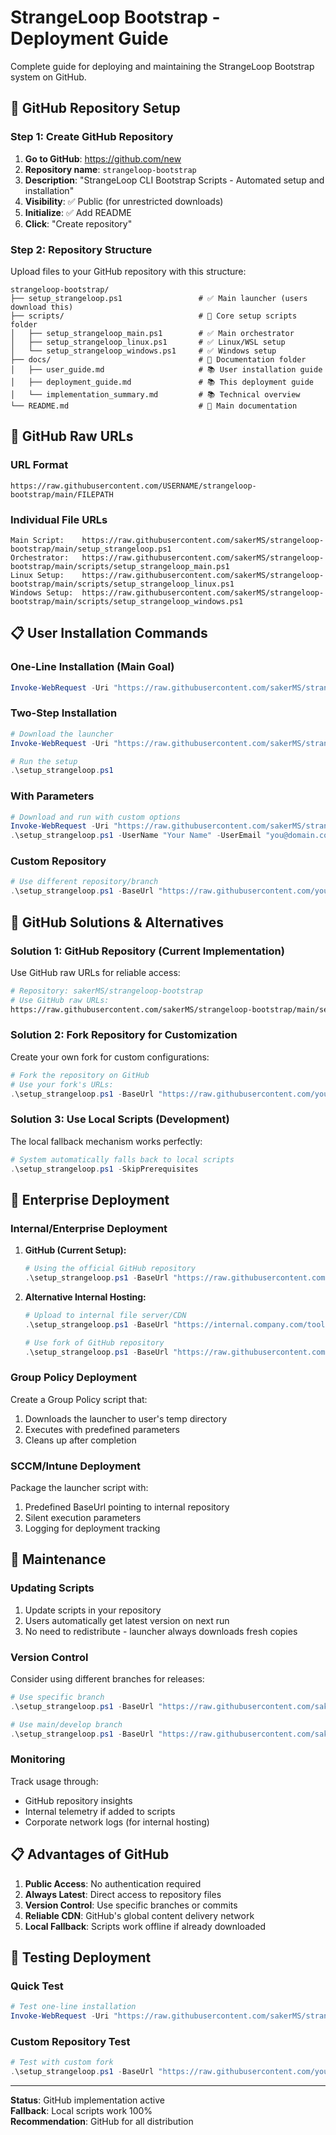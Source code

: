 # StrangeLoop Bootstrap - Deployment Guide

Complete guide for deploying and maintaining the StrangeLoop Bootstrap system on GitHub.

## 🚀 **GitHub Repository Setup**

### **Step 1: Create GitHub Repository**
1. **Go to GitHub**: https://github.com/new
2. **Repository name**: `strangeloop-bootstrap`
3. **Description**: "StrangeLoop CLI Bootstrap Scripts - Automated setup and installation"
4. **Visibility**: ✅ Public (for unrestricted downloads)
5. **Initialize**: ✅ Add README
6. **Click**: "Create repository"

### **Step 2: Repository Structure**
Upload files to your GitHub repository with this structure:

```
strangeloop-bootstrap/
├── setup_strangeloop.ps1                 # ✅ Main launcher (users download this)
├── scripts/                              # 📂 Core setup scripts folder
│   ├── setup_strangeloop_main.ps1        # ✅ Main orchestrator
│   ├── setup_strangeloop_linux.ps1       # ✅ Linux/WSL setup
│   └── setup_strangeloop_windows.ps1     # ✅ Windows setup
├── docs/                                 # 📂 Documentation folder
│   ├── user_guide.md                     # 📚 User installation guide
│   ├── deployment_guide.md               # 📚 This deployment guide
│   └── implementation_summary.md         # 📚 Technical overview
└── README.md                             # 📖 Main documentation
```

## 🔗 **GitHub Raw URLs**

### **URL Format**
```
https://raw.githubusercontent.com/USERNAME/strangeloop-bootstrap/main/FILEPATH
```

### **Individual File URLs**
```
Main Script:    https://raw.githubusercontent.com/sakerMS/strangeloop-bootstrap/main/setup_strangeloop.ps1
Orchestrator:   https://raw.githubusercontent.com/sakerMS/strangeloop-bootstrap/main/scripts/setup_strangeloop_main.ps1
Linux Setup:    https://raw.githubusercontent.com/sakerMS/strangeloop-bootstrap/main/scripts/setup_strangeloop_linux.ps1
Windows Setup:  https://raw.githubusercontent.com/sakerMS/strangeloop-bootstrap/main/scripts/setup_strangeloop_windows.ps1
```

## 📋 **User Installation Commands**

### **One-Line Installation (Main Goal)**
```powershell
Invoke-WebRequest -Uri "https://raw.githubusercontent.com/sakerMS/strangeloop-bootstrap/main/setup_strangeloop.ps1" -OutFile "setup_strangeloop.ps1"; .\setup_strangeloop.ps1
```

### **Two-Step Installation**
```powershell
# Download the launcher
Invoke-WebRequest -Uri "https://raw.githubusercontent.com/sakerMS/strangeloop-bootstrap/main/setup_strangeloop.ps1" -OutFile "setup_strangeloop.ps1"

# Run the setup
.\setup_strangeloop.ps1
```

### **With Parameters**
```powershell
# Download and run with custom options
Invoke-WebRequest -Uri "https://raw.githubusercontent.com/sakerMS/strangeloop-bootstrap/main/setup_strangeloop.ps1" -OutFile "setup_strangeloop.ps1"
.\setup_strangeloop.ps1 -UserName "Your Name" -UserEmail "you@domain.com"
```

### **Custom Repository**
```powershell
# Use different repository/branch
.\setup_strangeloop.ps1 -BaseUrl "https://raw.githubusercontent.com/your-fork/strangeloop-bootstrap/develop"
```

## 🔧 **GitHub Solutions & Alternatives**

### **Solution 1: GitHub Repository (Current Implementation)**
Use GitHub raw URLs for reliable access:

```bash
# Repository: sakerMS/strangeloop-bootstrap
# Use GitHub raw URLs:
https://raw.githubusercontent.com/sakerMS/strangeloop-bootstrap/main/setup_strangeloop.ps1
```

### **Solution 2: Fork Repository for Customization**
Create your own fork for custom configurations:

```powershell
# Fork the repository on GitHub
# Use your fork's URLs:
.\setup_strangeloop.ps1 -BaseUrl "https://raw.githubusercontent.com/your-username/strangeloop-bootstrap/main"
```

### **Solution 3: Use Local Scripts (Development)**
The local fallback mechanism works perfectly:

```powershell
# System automatically falls back to local scripts
.\setup_strangeloop.ps1 -SkipPrerequisites
```

## 🏢 **Enterprise Deployment**

### **Internal/Enterprise Deployment**

1. **GitHub (Current Setup):**
   ```powershell
   # Using the official GitHub repository
   .\setup_strangeloop.ps1 -BaseUrl "https://raw.githubusercontent.com/sakerMS/strangeloop-bootstrap/main"
   ```

2. **Alternative Internal Hosting:**
   ```powershell
   # Upload to internal file server/CDN
   .\setup_strangeloop.ps1 -BaseUrl "https://internal.company.com/tools/strangeloop"
   
   # Use fork of GitHub repository
   .\setup_strangeloop.ps1 -BaseUrl "https://raw.githubusercontent.com/company-org/strangeloop-bootstrap/main"
   ```

### **Group Policy Deployment**

Create a Group Policy script that:
1. Downloads the launcher to user's temp directory
2. Executes with predefined parameters
3. Cleans up after completion

### **SCCM/Intune Deployment**

Package the launcher script with:
1. Predefined BaseUrl pointing to internal repository
2. Silent execution parameters
3. Logging for deployment tracking

## 🔄 **Maintenance**

### **Updating Scripts**

1. Update scripts in your repository
2. Users automatically get latest version on next run
3. No need to redistribute - launcher always downloads fresh copies

### **Version Control**

Consider using different branches for releases:
```powershell
# Use specific branch
.\setup_strangeloop.ps1 -BaseUrl "https://raw.githubusercontent.com/sakerMS/strangeloop-bootstrap/release-v1.2.0"

# Use main/develop branch
.\setup_strangeloop.ps1 -BaseUrl "https://raw.githubusercontent.com/sakerMS/strangeloop-bootstrap/develop"
```

### **Monitoring**

Track usage through:
- GitHub repository insights
- Internal telemetry if added to scripts
- Corporate network logs (for internal hosting)

## 📋 **Advantages of GitHub**

1. **Public Access**: No authentication required
2. **Always Latest**: Direct access to repository files
3. **Version Control**: Use specific branches or commits
4. **Reliable CDN**: GitHub's global content delivery network
5. **Local Fallback**: Scripts work offline if already downloaded

## 🧪 **Testing Deployment**

### **Quick Test**
```powershell
# Test one-line installation
Invoke-WebRequest -Uri "https://raw.githubusercontent.com/sakerMS/strangeloop-bootstrap/main/setup_strangeloop.ps1" -OutFile "setup_strangeloop.ps1"; .\setup_strangeloop.ps1
```

### **Custom Repository Test**
```powershell
# Test with custom fork
.\setup_strangeloop.ps1 -BaseUrl "https://raw.githubusercontent.com/your-org/strangeloop-bootstrap/main"
```

---
**Status**: GitHub implementation active  
**Fallback**: Local scripts work 100%  
**Recommendation**: GitHub for all distribution

